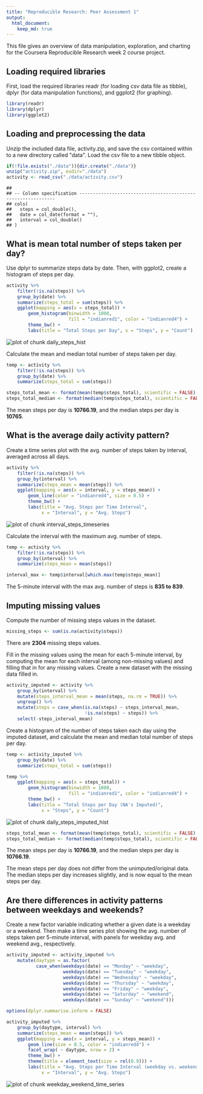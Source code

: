```yaml
---
title: "Reproducible Research: Peer Assessment 1"
output: 
  html_document:
    keep_md: true
---
```


This file gives an overview of data manipulation, exploration, and charting
for the Coursera Reproducible Research week 2 course project.  


## Loading required libraries

First, load the required libraries readr (for loading csv data file as tibble),
dplyr (for data manipulation functions), and ggplot2 (for graphing).


```r
library(readr)
library(dplyr)
library(ggplot2)
```


## Loading and preprocessing the data

Unzip the included data file, activity.zip, and save the csv contained within
to a new directory called "data". Load the csv file to a new tibble object.


```r
if(!file.exists("./data")){dir.create("./data")}
unzip("activity.zip", exdir="./data")
activity <- read_csv("./data/activity.csv")
```

```
## 
## -- Column specification -------------------------------------------------------------
## cols(
##   steps = col_double(),
##   date = col_date(format = ""),
##   interval = col_double()
## )
```


## What is mean total number of steps taken per day?

Use dplyr to summarize steps data by date. Then, with ggplot2, create a histogram of steps per day.


```r
activity %>%
    filter(!is.na(steps)) %>%
    group_by(date) %>%
    summarize(steps_total = sum(steps)) %>%
    ggplot(mapping = aes(x = steps_total)) +
        geom_histogram(binwidth = 1000, 
                       fill = "indianred1", color = "indianred4") + 
        theme_bw() +
        labs(title = "Total Steps per Day", x = "Steps", y = "Count")
```

![plot of chunk daily_steps_hist](figure/daily_steps_hist-1.png)


Calculate the mean and median total number of steps taken per day.


```r
temp <- activity %>%
    filter(!is.na(steps)) %>%
    group_by(date) %>%
    summarize(steps_total = sum(steps))

steps_total_mean <- format(mean(temp$steps_total), scientific = FALSE)
steps_total_median <- format(median(temp$steps_total), scientific = FALSE)
```


The mean steps per day is **10766.19**, and the median steps per day is **10765**.


## What is the average daily activity pattern?

Create a time series plot with the avg. number of steps taken by interval,
averaged across all days.


```r
activity %>%
    filter(!is.na(steps)) %>%
    group_by(interval) %>%
    summarize(steps_mean = mean(steps)) %>%
    ggplot(mapping = aes(x = interval, y = steps_mean)) +
        geom_line(color = "indianred4", size = 0.5) + 
        theme_bw() +
        labs(title = "Avg. Steps per Time Interval",
             x = "Interval", y = "Avg. Steps")
```

![plot of chunk interval_steps_timeseries](figure/interval_steps_timeseries-1.png)
  
Calculate the interval with the maximum avg. number of steps.


```r
temp <- activity %>%
    filter(!is.na(steps)) %>%
    group_by(interval) %>%
    summarize(steps_mean = mean(steps))

interval_max <- temp$interval[which.max(temp$steps_mean)]
```


The 5-minute interval with the max avg. number of steps is **835 to
839**.  

## Imputing missing values

Compute the number of missing steps values in the dataset.


```r
missing_steps <- sum(is.na(activity$steps))
```


There are **2304** missing steps values.  


Fill in the missing values using the mean for each 5-minute interval, by 
computing the mean for each interval (among non-missing values) and filling
that in for any missing values. Create a new dataset with the missing data filled in.


```r
activity_imputed <- activity %>%
    group_by(interval) %>%
    mutate(steps_interval_mean = mean(steps, na.rm = TRUE)) %>%
    ungroup() %>%
    mutate(steps = case_when(is.na(steps) ~ steps_interval_mean,
                             !is.na(steps) ~ steps)) %>%
    select(-steps_interval_mean)
```


Create a histogram of the number of steps taken each day using the imputed 
dataset, and calculate the mean and median total number of steps per day.


```r
temp <- activity_imputed %>%
    group_by(date) %>%
    summarize(steps_total = sum(steps))

temp %>%
    ggplot(mapping = aes(x = steps_total)) +
        geom_histogram(binwidth = 1000, 
                       fill = "indianred1", color = "indianred4") + 
        theme_bw() +
        labs(title = "Total Steps per Day (NA's Imputed)",
             x = "Steps", y = "Count")
```

![plot of chunk daily_steps_imputed_hist](figure/daily_steps_imputed_hist-1.png)

```r
steps_total_mean <- format(mean(temp$steps_total), scientific = FALSE)
steps_total_median <- format(median(temp$steps_total), scientific = FALSE)
```
  

The mean steps per day is **10766.19**, and the median steps per day is **10766.19**. 

The mean steps per day does not differ from the unimputed/original data. The
median steps per day increases slightly, and is now equal to the mean steps
per day.  


## Are there differences in activity patterns between weekdays and weekends?

Create a new factor variable indicating whether a given date is a weekday or
a weekend. Then make a time series plot showing the avg. number of steps taken
per 5-minute interval, with panels for weekday avg. and weekend avg.,
respectively.


```r
activity_imputed <- activity_imputed %>%
    mutate(daytype = as.factor(
           case_when(weekdays(date) == "Monday" ~ "weekday",
                     weekdays(date) == "Tuesday" ~ "weekday",
                     weekdays(date) == "Wednesday" ~ "weekday",
                     weekdays(date) == "Thursday" ~ "weekday",
                     weekdays(date) == "Friday" ~ "weekday",
                     weekdays(date) == "Saturday" ~ "weekend",
                     weekdays(date) == "Sunday" ~ "weekend")))
```


```r
options(dplyr.summarise.inform = FALSE)

activity_imputed %>%
    group_by(daytype, interval) %>%
    summarize(steps_mean = mean(steps)) %>%
    ggplot(mapping = aes(x = interval, y = steps_mean)) +
        geom_line(size = 0.5, color = "indianred4") + 
        facet_wrap( ~ daytype, nrow = 2) +
        theme_bw() +
        theme(title = element_text(size = rel(0.9))) +
        labs(title = "Avg. Steps per Time Interval (weekday vs. weekend)",
             x = "Interval", y = "Avg. Steps")
```

![plot of chunk weekday_weekend_time_series](figure/weekday_weekend_time_series-1.png)



